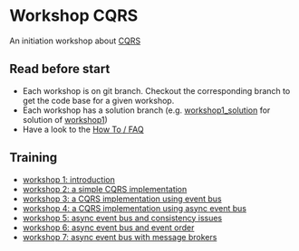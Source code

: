 # Workshop CQRS

An initiation workshop about [CQRS](https://martinfowler.com/bliki/CQRS.html)

## Read before start
* Each workshop is on git branch. Checkout the corresponding branch to get the code base for a given workshop.
* Each workshop has a solution branch (e.g. [workshop1_solution](https://gitlab.soat.fr/bruno.doolaeghe/cqrs-workshop/blob/workshop1_solution) for solution of [workshop1](https://gitlab.soat.fr/bruno.doolaeghe/cqrs-workshop/blob/workshop1))
* Have a look to the [How To / FAQ](HOWTO.md)

## Training
* [workshop 1: introduction](https://gitlab.soat.fr/bruno.doolaeghe/cqrs-workshop/blob/workshop1/workshop1.md) 
* [workshop 2: a simple CQRS implementation](https://gitlab.soat.fr/bruno.doolaeghe/cqrs-workshop/blob/workshop2/workshop2.md)
* [workshop 3: a CQRS implementation using event bus](https://gitlab.soat.fr/bruno.doolaeghe/cqrs-workshop/blob/workshop3/workshop3.md)
* [workshop 4: a CQRS implementation using async event bus](https://gitlab.soat.fr/bruno.doolaeghe/cqrs-workshop/blob/workshop4/workshop4.md)
* [workshop 5: async event bus and consistency issues](https://gitlab.soat.fr/bruno.doolaeghe/cqrs-workshop/blob/workshop5/workshop5.md)
* [workshop 6: async event bus and event order](https://gitlab.soat.fr/bruno.doolaeghe/cqrs-workshop/blob/workshop6/workshop6.md)
* [workshop 7: async event bus with message brokers ](https://gitlab.soat.fr/bruno.doolaeghe/cqrs-workshop/blob/workshop7/workshop7.md)

